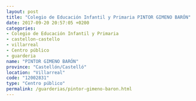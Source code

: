 ```yaml
---
layout: post
title: "Colegio de Educación Infantil y Primaria PINTOR GIMENO BARÓN"
date: 2017-09-20 20:57:05 +0200
categories:
- Colegio de Educación Infantil y Primaria
- castellon-castello
- villarreal
- Centro público
- guarderia
name: "PINTOR GIMENO BARÓN"
province: "Castellón/Castelló"
location: "Villarreal"
code: "12002831"
type: "Centro público"
permalink: /guarderias/pintor-gimeno-baron.html
---
```


